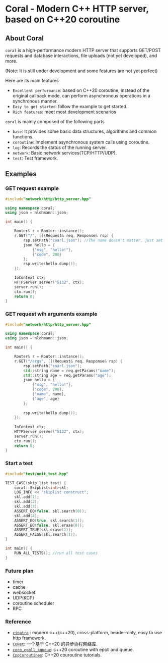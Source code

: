 # Coral - Modern C++ HTTP server, based on C++20 coroutine

## About Coral
`coral` is a high-performance modern HTTP server that supports GET/POST requests and database interactions, file uploads (not yet developed), and more.

(Note: It is still under development and some features are not yet perfect)

Here are its main features
* `Excellent performance`: based on C++20 coroutine, instead of the original callback mode, can perform asynchronous operations in a synchronous manner.
* `Easy to get started`: follow the example to get started.
* `Rich features`: meet most development scenarios

`coral` is mainly composed of the following parts
* `base`: It provides some basic data structures, algorithms and common functions.
* `coroutine`: Implement asynchronous system calls using coroutine.
* `log`: Records the status of the running server.
* `network`: Basic network services(TCP/HTTP/UDP).
* `test`: Test framework.

## Examples

### GET request example
```cpp
#include"network/http/http_server.hpp"

using namespace coral;
using json = nlohmann::json;

int main() {

	Router& r = Router::instance();
	r.GET("/", [](Request& req, Response& rsp) {
		rsp.setPath("coarl.json"); //The name doesn't matter, just set it to json format
		json hello = {
			{"msg", "hello!"},
			{"code", 200}
		};
		rsp.write(hello.dump());
	});

	IoContext ctx;
	HTTPServer server("5132", ctx);
	server.run();
	ctx.run();
	return 0;
}

```

### GET request wih arguments example
```cpp
#include"network/http/http_server.hpp"

using namespace coral;
using json = nlohmann::json;

int main() {

	Router& r = Router::instance();
	r.GET("/args", [](Request& req, Response& rsp) {
		rsp.setPath("coarl.json");
		std::string name = req.getParams("name");
		std::string age = req.getParams("age");
		json hello = {
			{"msg", "hello!"},
			{"code", 200},
			{"name", name},
			{"age", age}
		};
	
		rsp.write(hello.dump());
	});
	
	IoContext ctx;
	HTTPServer server("5132", ctx);
	server.run();
	ctx.run();
	return 0;
}
```

### Start a test
```cpp
#include"test/unit_test.hpp"

TEST_CASE(skip_list_test) {
	coral::SkipList<int>skl;
	LOG_INFO << "skiplist construct";
	skl.add(1);
	skl.add(2);
	skl.add(3);
	ASSERT_EQ(false, skl.search(0));
	skl.add(4);
	ASSERT_EQ(true, skl.search(1));
	ASSERT_EQ(false, skl.erase(0));
	ASSERT_TRUE(skl.erase(1));
	ASSERT_FALSE(skl.search(1));
}

int main() {
    RUN_ALL_TESTS(); //run all test cases
}
```

### Future plan
- timer
- cache
- websocket
- UDP(KCP)
- coroutine scheduler
- RPC 

### Reference
* [`cinatra`](https://github.com/qicosmos/cinatra/tree/27721cb849e03f95b271db19d0126240c7de04c4) : modern c++(c++20), cross-platform, header-only, easy to use http framework.
* [`CoNet`](https://github.com/oxc-v/CoNet/tree/main): 一个基于 C++20 的异步协程网络库.
* [`coro_epoll_kqueue`](https://github.com/franktea/coro_epoll_kqueue/tree/main): c++20 coroutine with epoll and queue.
* [`CppCoroutines`](CppCoroutines): C++20 couroutine tutorials.
